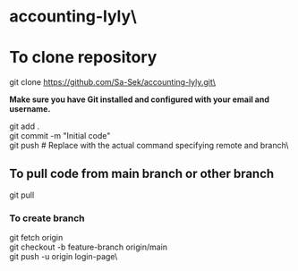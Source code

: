# accounting-lyly\  
# To clone repository

git clone https://github.com/Sa-Sek/accounting-lyly.git\

**Make sure you have Git installed and configured with your email and username.**

git add .\
git commit -m "Initial code"\
git push  # Replace with the actual command specifying remote and branch\

## To pull code from main branch or other branch

git pull

### To create branch

git fetch origin\
git checkout -b feature-branch origin/main\
git push -u origin login-page\
